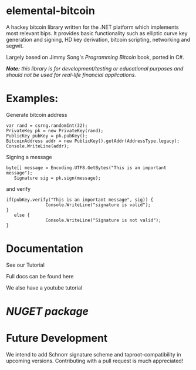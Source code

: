 # elemental-bitcoin

A hackey bitcoin library written for the .NET platform which implements most relevant bips. It provides basic functionality such as elliptic curve key
generation and signing, HD key derivation, bitcoin scripting, networking and segwit. 

Largely based on Jimmy Song's *Programming Bitcoin* book, ported in C#.


***Note:** this library is for development/testing or educational purposes and should not be used for real-life financial applications.*


# **Examples:**

Generate bitcoin address
```
var rand = csrng.randomInt(32);
PrivateKey pk = new PrivateKey(rand);
PublicKey pubKey = pk.pubKey();
BitcoinAddress addr = new PublicKey().getAddr(AddressType.legacy);
Console.WriteLine(addr);
 ```
 
 Signing a message
 ```
 byte[] message = Encoding.UTF8.GetBytes("This is an important message");
	Signature sig = pk.sign(message);
 ```
 and verify
 ```
 if(pubKey.verify("This is an important message", sig)) {
				Console.WriteLine("signature is valid");
 }
	else {
				Console.WriteLine("Signature is not valid");
 }
 ```
 

# **Documentation**

See our Tutorial 

Full docs can be found here

We also have a youtube tutorial

# *NUGET package*

# **Future Development**

We intend to add Schnorr signature scheme and taproot-compatibility in upcoming versions. 
Contributing with a pull request is much appreciated!
